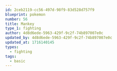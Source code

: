 ```yaml
---
id: 2ceb2119-cc56-497d-98f9-83d528d757f9
blueprint: pokemon
number: 56
title: Mankey
type_1: fighting
author: 4d8d6ede-5963-429f-9c2f-74b897007e0c
updated_by: 4d8d6ede-5963-429f-9c2f-74b897007e0c
updated_at: 1716140145
types:
  - fighting
tags:
  - basic
---
```

